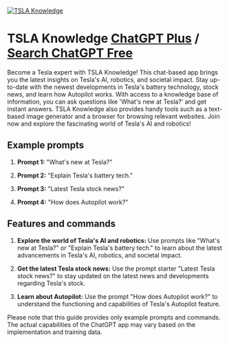 
[![TSLA Knowledge](https://files.oaiusercontent.com/file-QoYBYhzfYobiu3JEfz18Mqf1?se=2123-10-17T09%3A35%3A43Z&sp=r&sv=2021-08-06&sr=b&rscc=max-age%3D31536000%2C%20immutable&rscd=attachment%3B%20filename%3D9d085747-e7ec-434d-a2e2-0dc033385d3f.png&sig=GF%2BRLh2YPOJf8L8K1JI40ZDuNH35zYBcQ3Z/ZHgfySk%3D)](https://chat.openai.com/g/g-jKeujI1kx-tsla-knowledge)

# TSLA Knowledge [ChatGPT Plus](https://chat.openai.com/g/g-jKeujI1kx-tsla-knowledge) / [Search ChatGPT Free](https://gptcall.net/index.html#/?search=TSLA%20Knowledge)

Become a Tesla expert with TSLA Knowledge! This chat-based app brings you the latest insights on Tesla's AI, robotics, and societal impact. Stay up-to-date with the newest developments in Tesla's battery technology, stock news, and learn how Autopilot works. With access to a knowledge base of information, you can ask questions like 'What's new at Tesla?' and get instant answers. TSLA Knowledge also provides handy tools such as a text-based image generator and a browser for browsing relevant websites. Join now and explore the fascinating world of Tesla's AI and robotics!

## Example prompts

1. **Prompt 1:** "What's new at Tesla?"

2. **Prompt 2:** "Explain Tesla's battery tech."

3. **Prompt 3:** "Latest Tesla stock news?"

4. **Prompt 4:** "How does Autopilot work?"

## Features and commands

1. **Explore the world of Tesla's AI and robotics:** Use prompts like "What's new at Tesla?" or "Explain Tesla's battery tech." to learn about the latest advancements in Tesla's AI, robotics, and societal impact.

2. **Get the latest Tesla stock news:** Use the prompt starter "Latest Tesla stock news?" to stay updated on the latest news and developments regarding Tesla's stock.

3. **Learn about Autopilot:** Use the prompt "How does Autopilot work?" to understand the functioning and capabilities of Tesla's Autopilot feature.

Please note that this guide provides only example prompts and commands. The actual capabilities of the ChatGPT app may vary based on the implementation and training data.


